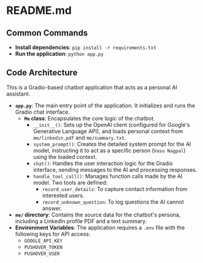 # README.md


## Common Commands

- **Install dependencies**: `pip install -r requirements.txt`
- **Run the application**: `python app.py`

## Code Architecture

This is a Gradio-based chatbot application that acts as a personal AI assistant.

- **`app.py`**: The main entry point of the application. It initializes and runs the Gradio chat interface.
  - **`Me` class**: Encapsulates the core logic of the chatbot.
    - `__init__()`: Sets up the OpenAI client (configured for Google's Generative Language API), and loads personal context from `me/linkedin.pdf` and `me/summary.txt`.
    - `system_prompt()`: Creates the detailed system prompt for the AI model, instructing it to act as a specific person (`Vasu Nagpal`) using the loaded context.
    - `chat()`: Handles the user interaction logic for the Gradio interface, sending messages to the AI and processing responses.
    - `handle_tool_call()`: Manages function calls made by the AI model. Two tools are defined:
      - `record_user_details`: To capture contact information from interested users.
      - `record_unknown_question`: To log questions the AI cannot answer.
- **`me/` directory**: Contains the source data for the chatbot's persona, including a LinkedIn profile PDF and a text summary.
- **Environment Variables**: The application requires a `.env` file with the following keys for API access:
  - `GOOGLE_API_KEY`
  - `PUSHOVER_TOKEN`
  - `PUSHOVER_USER`
